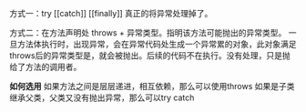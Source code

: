 方式一：try [[catch]] [[finally]] 真正的将异常处理掉了。

方式二：在方法声明处 throws + 异常类型。指明该方法可能抛出的异常类型。
一旦方法体执行时，出现异常，会在异常代码处生成一个异常累的对象，此对象满足throws后的异常类型是，就会被抛出。后续的代码不在执行。没有处理，只是抛给了方法的调用者。

**如何选用**
如果方法之间是层层递进，相互依赖，那么可以使用throws 
如果是子类继承父类，父类又没有抛出异常，那么可以try catch